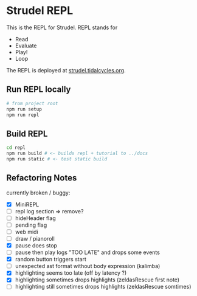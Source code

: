 # Strudel REPL

This is the REPL for Strudel. REPL stands for

- Read
- Evaluate
- Play!
- Loop

The REPL is deployed at [strudel.tidalcycles.org](https://strudel.tidalcycles.org/).

## Run REPL locally

```bash
# from project root
npm run setup
npm run repl
```

## Build REPL

```bash
cd repl
npm run build # <- builds repl + tutorial to ../docs
npm run static # <- test static build
```

## Refactoring Notes

currently broken / buggy:

- [x] MiniREPL
- [ ] repl log section => remove?
- [ ] hideHeader flag
- [ ] pending flag
- [ ] web midi
- [ ] draw / pianoroll
- [x] pause does stop
- [ ] pause then play logs "TOO LATE" and drops some events
- [x] random button triggers start
- [ ] unexpected ast format without body expression (kalimba)
- [x] highlighting seems too late (off by latency ?)
- [x] highlighting sometimes drops highlights (zeldasRescue first note)
- [ ] highlighting still sometimes drops highlights (zeldasRescue somtimes)
